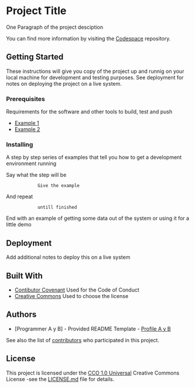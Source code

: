 # Project Title

One Paragraph of the project desciption

You can find more information by visiting the [Codespace](https://codespaceacademy.com) repository.


## Getting Started

These instructions will give you copy of the project up and runnig on your local machine for development and testing purposes. See deployment for notes on deploying the project on a live system.


### Prerequisites

Requirements for the software and other tools to build, test and push

- [Example 1](https://elamasadero.com)
- [Example 2](https://codespaceacademy.com)

### Installing

A step by step series of examples that tell you how to get a development environment running

Say what the step will be

                Give the example

And repeat

                untill finished

End with an example of getting some data out of the system or using it for a little demo

## Deployment

Add additional notes to deploy this on a live system

## Built With

 - [Contibutor Covenant](https://www.contibutor-convenant.org/) Used for the Code of Conduct
 - [Creative Commons](https://creativecommons.org/) Used to choose the license
  

## Authors

 - [Programmer A y B] - Provided README Template -
   [Profile A y B](https//:github.com/prsgit/todo-list)

See also the list of
[contributors](https://github.com/PurpleBooth/a-goodreadme-template/contributors)
who participated in this project.


## License

This project is licensed under the [CCO 1.0 Universal](LICENSE.md)
Creative Commons License -see the [LICENSE.md](LICENSE.md) file for details.






